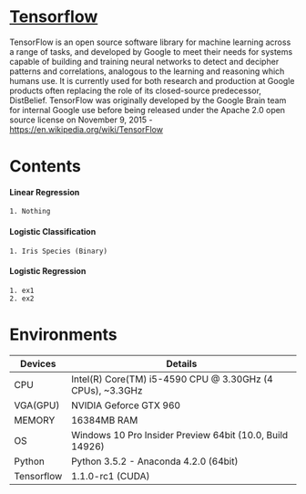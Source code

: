 # [Tensorflow](https://www.tensorflow.org/)
TensorFlow is an open source software library for machine learning across a range of tasks, 
and developed by Google to meet their needs for systems capable of building and training neural 
networks to detect and decipher patterns and correlations, analogous to the learning and reasoning 
which humans use. It is currently used for both research and production at Google products 
often replacing the role of its closed-source predecessor, DistBelief. TensorFlow was originally 
developed by the Google Brain team for internal Google use before being released under the Apache 2.0 
open source license on November 9, 2015 - https://en.wikipedia.org/wiki/TensorFlow
<br>
# Contents
#### Linear Regression
    1. Nothing
    
#### Logistic Classification
    1. Iris Species (Binary)
    
#### Logistic Regression
    1. ex1
    2. ex2

# Environments
Devices | Details
-----------|-------------------------
CPU|Intel(R) Core(TM) i5-4590 CPU @ 3.30GHz (4 CPUs), ~3.3GHz
VGA(GPU)| NVIDIA Geforce GTX 960
MEMORY| 16384MB RAM
OS| Windows 10 Pro Insider Preview 64bit (10.0, Build 14926)
Python|Python 3.5.2 - Anaconda 4.2.0 (64bit)
Tensorflow|1.1.0-rc1 (CUDA)
